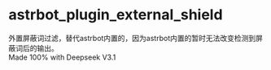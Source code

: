 # astrbot_plugin_external_shield
外置屏蔽词过滤，替代astrbot内置的，因为astrbot内置的暂时无法改变检测到屏蔽词后的输出。  
Made 100% with Deepseek V3.1
